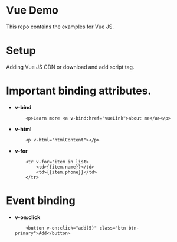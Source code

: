 # Vue Demo

This repo contains the examples for Vue JS.

# Setup

Adding Vue JS CDN or download and add script tag.

# Important binding attributes.

-   **v-bind**
    ```
        <p>Learn more <a v-bind:href="vueLink">about me</a></p>
    ```
-   **v-html**
    ```
        <p v-html="htmlContent"></p>
    ```
-   **v-for**
    ```
        <tr v-for="item in list>
            <td>{{item.name}}</td>
            <td>{{item.phone}}</td>
        </tr>
    ```

# Event binding

-   **v-on:click**
    ```
        <button v-on:click="add(5)" class="btn btn-primary">Add</button>
    ```
